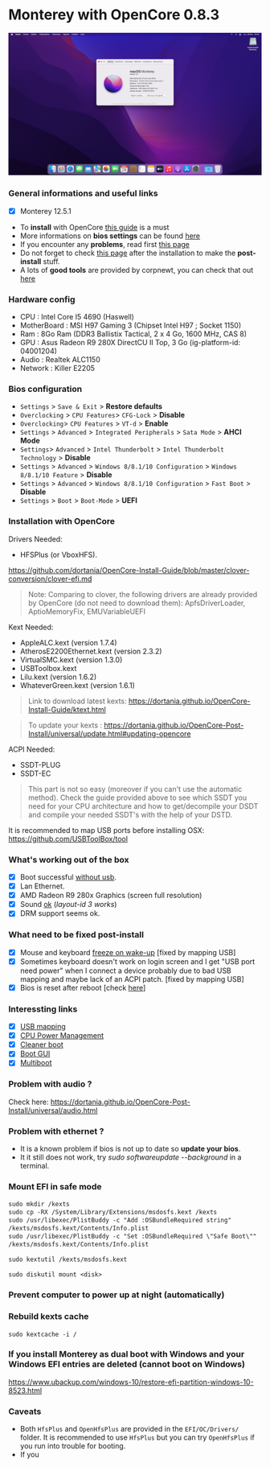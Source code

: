 # Monterey with OpenCore 0.8.3

![desktop](/monterey.png)

### General informations and useful links

- [x] Monterey 12.5.1

- To **install** with OpenCore [this guide](https://dortania.github.io/OpenCore-Install-Guide/) is a must
- More informations on **bios settings** can be found [here](https://dortania.github.io/OpenCore-Install-Guide/config.plist/haswell.html#intel-bios-settings)
- If you encounter any **problems**, read first [this page](https://dortania.github.io/OpenCore-Install-Guide/troubleshooting/troubleshooting.html)
- Do not forget to check [this page](https://dortania.github.io/OpenCore-Post-Install) after the installation to make the **post-install** stuff.
- A lots of **good tools** are provided by corpnewt, you can check that out [here](https://github.com/corpnewt)

### Hardware config

- CPU : Intel Core I5 4690 (Haswell)
- MotherBoard : MSI H97 Gaming 3 (Chipset Intel H97 ; Socket 1150)
- Ram : 8Go Ram (DDR3 Ballistix Tactical, 2 x 4 Go, 1600 MHz, CAS 8)
- GPU : Asus Radeon R9 280X DirectCU II Top, 3 Go (ig-platform-id: 04001204)
- Audio : Realtek ALC1150
- Network : Killer E2205

### Bios configuration

- `Settings` > `Save & Exit` > **Restore defaults**
- `Overclocking` > `CPU Features`> `CFG-Lock` > **Disable**
- `Overclocking`> `CPU Features` > `VT-d` > **Enable**
- `Settings` > `Advanced` > `Integrated Peripherals` > `Sata Mode` > **AHCI Mode**
- `Settings`> `Advanced` > `Intel Thunderbolt` > `Intel Thunderbolt Technology` > **Disable**
- `Settings` > `Advanced` > `Windows 8/8.1/10 Configuration` > `Windows 8/8.1/10 Feature` > **Disable**
- `Settings` > `Advanced` > `Windows 8/8.1/10 Configuration` > `Fast Boot` > **Disable**
- `Settings` > `Boot` > `Boot-Mode` > **UEFI**

### Installation with OpenCore

Drivers Needed:

- HFSPlus (or VboxHFS).

https://github.com/dortania/OpenCore-Install-Guide/blob/master/clover-conversion/clover-efi.md

> Note: Comparing to clover, the following drivers are already provided by OpenCore (do not need to download them): ApfsDriverLoader, AptioMemoryFix, EMUVariableUEFI

Kext Needed:

- AppleALC.kext (version 1.7.4)
- AtherosE2200Ethernet.kext (version 2.3.2)
- VirtualSMC.kext (version 1.3.0)
- USBToolbox.kext
- Lilu.kext (version 1.6.2)
- WhateverGreen.kext (version 1.6.1)

> Link to download latest kexts: https://dortania.github.io/OpenCore-Install-Guide/ktext.html

> To update your kexts : https://dortania.github.io/OpenCore-Post-Install/universal/update.html#updating-opencore

ACPI Needed:

- SSDT-PLUG
- SSDT-EC

> This part is not so easy (moreover if you can't use the automatic method). Check the guide provided above to see which SSDT you need for your CPU architecture and how to get/decompile your DSDT and compile your needed SSDT's with the help of your DSTD.

It is recommended to map USB ports before installing OSX: https://github.com/USBToolBox/tool

### What's working out of the box

- [x] Boot successful [without usb](https://dortania.github.io/OpenCore-Post-Install/universal/oc2hdd.html).
- [x] Lan Ethernet.
- [x] AMD Radeon R9 280x Graphics (screen full resolution)
- [x] Sound [ok](https://dortania.github.io/OpenCore-Post-Install/universal/audio.html) (_layout-id 3 works_)
- [x] DRM support seems ok.

### What need to be fixed post-install

- [x] Mouse and keyboard [freeze on wake-up](https://dortania.github.io/OpenCore-Post-Install/universal/sleep.html) [fixed by mapping USB]
- [x] Sometimes keyboard doesn't work on login screen and I get "USB port need power" when I connect a device probably due to bad USB mapping and maybe lack of an ACPI patch. [fixed by mapping USB]
- [x] Bios is reset after reboot [check [here](https://dortania.github.io/OpenCore-Install-Guide/troubleshooting/troubleshooting.html#bios-reset-or-sent-into-safemode-after-reboot-shutdown)]

### Interessting links

- [x] [USB mapping](https://dortania.github.io/OpenCore-Post-Install/usb/#macos-and-the-15-port-limit)
- [x] [CPU Power Management](https://dortania.github.io/OpenCore-Post-Install/universal/pm.html#enabling-x86platformplugin)
- [x] [Cleaner boot](https://dortania.github.io/OpenCore-Post-Install/cosmetic/verbose.html#macos-decluttering)
- [x] [Boot GUI](https://dortania.github.io/OpenCore-Post-Install/cosmetic/gui.html#setting-up-boot-chime-with-audiodxe)
- [x] [Multiboot](https://dortania.github.io/OpenCore-Post-Install/multiboot/bootstrap.html#preparation)

### Problem with audio ?

Check here: https://dortania.github.io/OpenCore-Post-Install/universal/audio.html

### Problem with ethernet ?

- It is a known problem if bios is not up to date so **update your bios**.
- It it still does not work, try _sudo softwareupdate --background_ in a terminal.

### Mount EFI in safe mode

```
sudo mkdir /kexts
sudo cp -RX /System/Library/Extensions/msdosfs.kext /kexts
sudo /usr/libexec/PlistBuddy -c "Add :OSBundleRequired string" /kexts/msdosfs.kext/Contents/Info.plist
sudo /usr/libexec/PlistBuddy -c "Set :OSBundleRequired \"Safe Boot\"" /kexts/msdosfs.kext/Contents/Info.plist
```

```
sudo kextutil /kexts/msdosfs.kext
```

```
sudo diskutil mount <disk>
```

### Prevent computer to power up at night (automatically)

### Rebuild kexts cache

```
sudo kextcache -i /
```

### If you install Monterey as dual boot with Windows and your Windows EFI entries are deleted (cannot boot on Windows)

https://www.ubackup.com/windows-10/restore-efi-partition-windows-10-8523.html

### Caveats

- Both `HfsPlus` and `OpenHfsPlus` are provided in the `EFI/OC/Drivers/` folder. It is recommended to use `HfsPlus` but you can try `OpenHfsPlus` if you run into trouble for booting.
- If you
